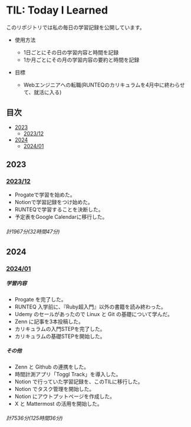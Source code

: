 # TIL: Today I Learned

このリポジトリでは私の毎日の学習記録を公開しています。

+ 使用方法
  + 1日ごとにその日の学習内容と時間を記録
  + 1か月ごとにその月の学習内容の要約と時間を記録

+ 目標
  + Webエンジニアへの転職(RUNTEQのカリキュラムを4月中に終わらせて、就活に入る)

## 目次

+ [2023](#2023)
  + [2023/12](#202312)
+ [2024](#2024)
  + [2024/01](#202401)


## 2023

### [2023/12](2023/2023_12.md)
+ Progateで学習を始めた。
+ Notionで学習記録をつけ始めた。
+ RUNTEQで学習することを決断した。
+ 予定表をGoogle Calendarに移行した。
###### 計1967分(32時間47分)

## 2024

### [2024/01](2024/2024_01.md)
##### 学習内容
+ Progate を完了した。
+ RUNTEQ 入学前に、『Ruby超入門』以外の書籍を読み終わった。
+ Udemy のセールがあったので Linux と Git の基礎について学んだ。
+ Zenn に記事を3本投稿した。
+ カリキュラムの入門STEPを完了した。
+ カリキュラムの基礎STEPを開始した。

##### その他
+ Zenn と Github の連携をした。
+ 時間計測アプリ「Toggl Track」を導入した。
+ Notion で行っていた学習記録を、このTILに移行した。
+ Notion でタスク管理を開始した。
+ Notion にアウトプットページを作成した。
+ X と Mattermost の活用を開始した。

###### 計7536分(125時間36分)